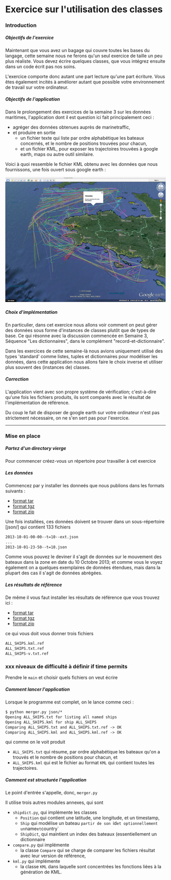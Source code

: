 
# Exercice sur l'utilisation des classes

### Introduction

##### Objectifs de l'exercice

Maintenant que vous avez un bagage qui couvre toutes les bases du langage, cette
semaine nous ne ferons qu'un seul exercice de taille un peu plus réaliste. Vous
devez écrire quelques classes, que vous intégrez ensuite dans un code écrit pas
nos soins.

L'exercice comporte donc autant une part lecture qu'une part écriture. Vous êtes
également incités à améliorer autant que possible votre environnement de travail
sur votre ordinateur.

##### Objectifs de l'application

Dans le prolongement des exercices de la semaine 3 sur les données maritimes,
l'application dont il est question ici fait principalement ceci&nbsp;:
 * agréger des données obtenues auprès de marinetraffic,
 * et produire en sortie
   * un fichier texte qui liste par ordre alphabétique les bateaux concernés, et
le nombre de positions trouvées pour chacun,
   * et un fichier KML, pour exposer les trajectoires trouvées à google earth,
maps ou autre outil similaire.

Voici à quoi ressemble le fichier KML obtenu avec les données que nous
fournissons, une fois ouvert sous google earth&nbsp;:

<img src="media/ships-in-earth.png">

##### Choix d'implémentation

En particulier, dans cet exercice nous allons voir comment on peut gérer des
données sous forme d'instances de classes plutôt que de types de base. Ce qui
résonne avec la discussion commencée en Semaine 3, Séquence "Les dictionnaires",
dans le complément "record-et-dictionnaire".

Dans les exercices de cette semaine-là nous avions uniquement utilisé des types
'standard' comme listes, tuples et dictionnaires pour modéliser les données,
dans cette application nous allons faire le choix inverse et utiliser plus
souvent des (instances de) classes.

##### Correction

L'application vient avec son propre système de vérification; c'est-à-dire qu'une
fois les fichiers produits, ils sont comparés avec le résultat de
l'implémentation de référence.

Du coup le fait de disposer de google earth sur votre ordinateur n'est pas
strictement nécessaire, on ne s'en sert pas pour l'exercice.

***

### Mise en place

##### Partez d'un directory vierge

Pour commencer créez-vous un répertoire pour travailler à cet exercice

##### Les données

Commencez par y installer les donneés que nous publions dans les formats
suivants&nbsp;:
 * [format tar](data/ships-json.tar)
 * [format tgz](data/ships-json.tgz)
 * [format zip](data/ships-json.zip)

Une fois installées, ces données doivent se trouver dans un sous-répertoire
[json/] qui contient 133 fichiers

    2013-10-01-00-00--t=10--ext.json
    ...
    2013-10-01-23-50--t=10.json

Comme vous pouvez le deviner il s'agit de données sur le mouvement des bateaux
dans la zone en date du 10 Octobre 2013; et comme vous le voyez également on a
quelques exemplaires de données étendues, mais dans la plupart des cas il s'agit
de données abrégées.

##### Les résultats de référence

De même il vous faut installer les résultats de référence que vous trouvez
ici&nbsp;:
 * [format tar](data/ships-ref.tar)
 * [format tgz](data/ships-ref.tgz)
 * [format zip](data/ships-ref.zip)

ce qui vous doit vous donner trois fichiers

    ALL_SHIPS.kml.ref
    ALL_SHIPS.txt.ref
    ALL_SHIPS-v.txt.ref


### xxx niveaux de difficulté à définir if time permits

Prendre le `main` et choisir quels fichiers on veut écrire

##### Comment lancer l'application

Lorsque le programme est complet, on le lance comme ceci&nbsp;:

    $ python merger.py json/*
    Opening ALL_SHIPS.txt for listing all named ships
    Opening ALL_SHIPS.kml for ship ALL_SHIPS
    Comparing ALL_SHIPS.txt and ALL_SHIPS.txt.ref -> OK
    Comparing ALL_SHIPS.kml and ALL_SHIPS.kml.ref -> OK

qui comme on le voit produit

 * `ALL_SHIPS.txt` qui résume, par ordre alphabétique les bateaux qu'on a
trouvés et le nombre de positions pour chacun, et
 * `ALL_SHIPS.kml` qui est le fichier au format `KML` qui contient toutes les
trajectoires.

##### Comment est structurée l'application

Le point d'entrée s'appelle, donc, `merger.py`

Il utilise trois autres modules annexes, qui sont

 * `shipdict.py`, qui implémente les classes
   * `Position` qui contient une latitude, une longitude, et un timestamp,
   * `Ship` qui modélise un bateau `partir de son `id` et optionnellement un
`name` et `country`
   * `ShipDict`, qui maintient un index des bateaux (essentiellement un
dictionnaire
 * `compare.py` qui implémente
   * la classe `Compare` qui se charge de comparer les fichiers résultat avec
leur version de référence,
 * `kml.py` qui implémente
   * la classe `KML` dans laquelle sont concentrées les fonctions liées à la
génération de KML.
